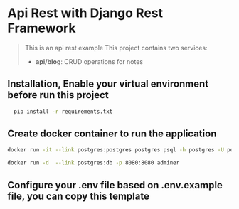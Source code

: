 # Api Rest with Django Rest Framework
> This is an api rest example
> This project contains two services:
> - **api/blog**: CRUD operations for notes

## Installation, Enable your virtual environment before run this project
```bash
  pip install -r requirements.txt
```

## Create docker container to run the application
```bash
docker run -it --link postgres:postgres postgres psql -h postgres -U postgres
```
```bash
docker run -d  --link postgres:db -p 8080:8080 adminer
```
## Configure your .env file based on .env.example file, you can copy this template
